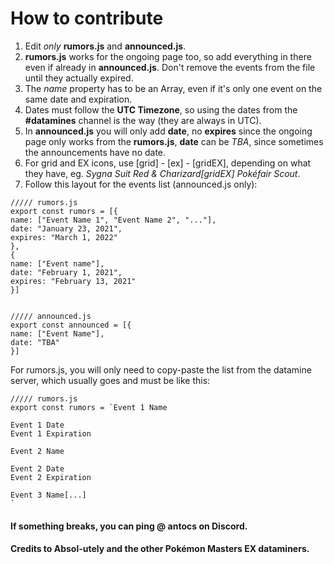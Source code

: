 # How to contribute
1. Edit *only* **rumors.js** and **announced.js**.
2. **rumors.js** works for the ongoing page too, so add everything in there even if already in **announced.js**. Don't remove the events from the file until they actually expired.
3. The *name* property has to be an Array, even if it's only one event on the same date and expiration.
4. Dates must follow the **UTC Timezone**, so using the dates from the **#datamines** channel is the way (they are always in UTC).
5. In **announced.js** you will only add **date**, no **expires** since the ongoing page only works from the **rumors.js**, **date** can be *TBA*, since sometimes the announcements have no date.
6. For grid and EX icons, use \[grid] - \[ex] - \[gridEX], depending on what they have, eg. *Sygna Suit Red & Charizard\[gridEX] Pokéfair Scout*.
7. Follow this layout for the events list (announced.js only):
```
///// rumors.js
export const rumors = [{
name: ["Event Name 1", "Event Name 2", "..."],
date: "January 23, 2021",
expires: "March 1, 2022"
},
{
name: ["Event name"],
date: "February 1, 2021",
expires: "February 13, 2021"
}]


///// announced.js
export const announced = [{
name: ["Event Name"],
date: "TBA"
}]
```
For rumors.js, you will only need to copy-paste the list from the datamine server, which usually goes and must be like this:
```
///// rumors.js
export const rumors = `Event 1 Name

Event 1 Date
Event 1 Expiration

Event 2 Name

Event 2 Date
Event 2 Expiration

Event 3 Name[...]
`
```

#### If something breaks, you can ping @ antocs on Discord.
#### Credits to Absol-utely and the other Pokémon Masters EX dataminers.
